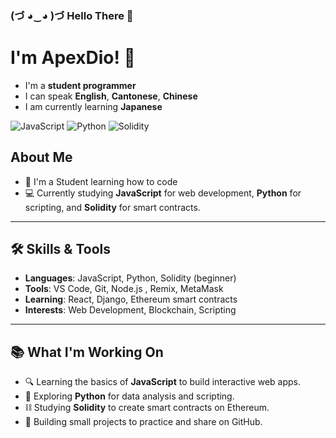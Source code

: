 ### (づ ◕‿◕ )づ Hello There 👻
# I'm ApexDio! 👋

- I'm a **student programmer**
- I can speak **English**, **Cantonese**, **Chinese**
- I am currently learning **Japanese**

![JavaScript](https://img.shields.io/badge/-JavaScript-F7DF1E?style=flat&logo=javascript&logoColor=black)
![Python](https://img.shields.io/badge/-Python-3776AB?style=flat&logo=python&logoColor=white)
![Solidity](https://img.shields.io/badge/-Solidity-363636?style=flat&logo=solidity&logoColor=white)
##  About Me
- 🤔 I'm a Student learning how to code
- 💻 Currently studying **JavaScript** for web development, **Python** for scripting, and **Solidity** for smart contracts.
---
## 🛠️ Skills & Tools
- **Languages**: JavaScript, Python, Solidity (beginner)
- **Tools**: VS Code, Git, Node.js , Remix, MetaMask
- **Learning**: React, Django, Ethereum smart contracts
- **Interests**: Web Development, Blockchain, Scripting
---
## 📚 What I'm Working On
- 🔍 Learning the basics of **JavaScript** to build interactive web apps.
- 🐍 Exploring **Python** for data analysis and scripting.
- ⛓️ Studying **Solidity** to create smart contracts on Ethereum.
- 📝 Building small projects to practice and share on GitHub.

